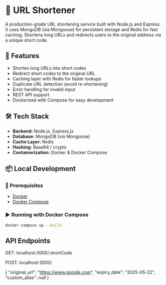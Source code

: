 # 🔗 URL Shortener

A production-grade URL shortening service built with Node.js and Express. It uses MongoDB (via Mongoose) for persistent storage and Redis for fast caching. Shortens long URLs and redirects users to the original address via a unique short code.

## 🚀 Features

- Shorten long URLs into short codes
- Redirect short codes to the original URL
- Caching layer with Redis for faster lookups
- Duplicate URL detection (avoid re-shortening)
- Error handling for invalid input
- REST API support
- Dockerized with Compose for easy development

## 🛠️ Tech Stack

- **Backend:** Node.js, Express.js
- **Database:** MongoDB (via Mongoose)
- **Cache Layer:** Redis
- **Hashing:** Base64 / crypto
- **Containerization:** Docker & Docker Compose

## 📦 Local Development

### 🔧 Prerequisites

- [Docker](https://www.docker.com/)
- [Docker Compose](https://docs.docker.com/compose/)

### ▶️ Running with Docker Compose

```bash
docker-compose up --build
```

## API Endpoints

GET: localhost:3000/:shortCode

POST: localhost:3000/

{
    "original_url": "https://www.google.com",
    "expiry_date": "2025-05-22",
    "custom_alias": null
}
